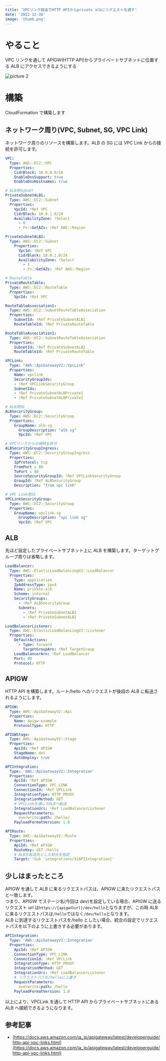 ```yaml
---
title: 'VPCリンク経由でHTTP APIからprivate albにリクエストを通す'
date: '2022-12-30'
image: 'thumb.png'
---
```


# やること

VPC リンクを通して APIGW(HTTP API)からプライベートサブネットに位置する ALB にアクセスできるようにする

![picture 2](20221230-index-vpclink.png)

# 構築

CloudFormation で構築します

## ネットワーク周り(VPC, Subnet, SG, VPC Link)

ネットワーク周りのリソースを構築します。ALB の SG には VPC Link からの接続を許可します。

```yaml
VPC:
  Type: AWS::EC2::VPC
  Properties:
    CidrBlock: 10.0.0.0/16
    EnableDnsSupport: true
    EnableDnsHostnames: true

# ALB用Subnet
PrivateSubnetALB1:
  Type: AWS::EC2::Subnet
  Properties:
    VpcId: !Ref VPC
    CidrBlock: 10.0.1.0/24
    AvailabilityZone: !Select
      - 0
      - Fn::GetAZs: !Ref AWS::Region

PrivateSubnetALB2:
  Type: AWS::EC2::Subnet
    Properties:
      VpcId: !Ref VPC
      CidrBlock: 10.0.1.0/24
      AvailabilityZone: !Select
        - 1
        - Fn::GetAZs: !Ref AWS::Region

# RouteTable
PrivateRouteTable:
  Type: AWS::EC2::RouteTable
  Properties:
    VpcId: !Ref VPC

RouteTableAssociation1:
  Type: AWS::EC2::SubnetRouteTableAssociation
  Properties:
    SubnetId: !Ref PrivateSubnetALB1
    RouteTableId: !Ref PrivateRouteTable

RouteTableAssociation1:
  Type: AWS::EC2::SubnetRouteTableAssociation
  Properties:
    SubnetId: !Ref PrivateSubnetALB2
    RouteTableId: !Ref PrivateRouteTable

VPCLink:
  Type: "AWS::ApiGatewayV2::VpcLink"
  Properties:
    Name: vpclink
    SecurityGroupIds:
    - !Ref VPCLinkSecurityGroup
    SubnetIds:
    - !Ref PrivateSubnetALBPrivate1
    - !Ref PrivateSubnetALBPrivate2

# ALB用SG
ALBSecurityGroup:
  Type: AWS::EC2::SecurityGroup
  Properties:
    GroupName: alb-sg
      GroupDescription: "alb sg"
      VpcId: !Ref VPC

# VPCリンクからの接続を許可
ALBSecurityGroupIngress:
  Type: AWS::EC2::SecurityGroupIngress
  Properties:
    IpProtocol: tcp
    FromPort : 80
    ToPort : 80
    SourceSecurityGroupId: !Ref VPCLinkSecurityGroup
    GroupId: !Ref ALBSecurityGroup
    Description: "from vpc link"

# VPC Link用SG
VPCLinkSecurityGroup:
  Type: AWS::EC2::SecurityGroup
  Properties:
    GroupName: vpclink-sg
      GroupDescription: "vpc link sg"
      VpcId: !Ref VPC

```

## ALB

先ほど設定したプライベートサブネット上に ALB を構築します。ターゲットグループ周りは省略します。

```yaml
LoadBalancer:
  Type: AWS::ElasticLoadBalancingV2::LoadBalancer
  Properties:
    Type: application
    IpAddressType: ipv4
    Name: private-alb
    Scheme: internal
    SecurityGroups:
      - !Ref ALBSecurityGroup
      Subnets:
        - !Ref PrivateSubnetALB1
        - !Ref PrivateSubnetALB2

LoadBalancerListener:
  Type: AWS::ElasticLoadBalancingV2::Listener
  Properties:
    DefaultActions:
      - Type: forward
        TargetGroupArn: !Ref TargetGroup
    LoadBalancerArn: !Ref LoadBalancer
    Port: 80
    Protocol: HTTP
```

## APIGW

HTTP API を構築します。ルート/hello へのリクエストが後段の ALB に転送されるようにします。

```yaml
APIGW:
  Type: AWS::ApiGatewayV2::Api
  Properties:
    Name: apigw-example
    ProtocolType: HTTP

APIGWStage:
  Type: AWS::ApiGatewayV2::Stage
  Properties:
    ApiId: !Ref APIGW
    StageName: dev
    AutoDeploy: true

APIIntegration:
  Type: 'AWS::ApiGatewayV2::Integration'
  Properties:
    ApiId: !Ref APIGW
    ConnectionType: VPC_LINK
    ConnectionId: !Ref VPCLink
    IntegrationType: HTTP_PROXY
    IntegrationMethod: GET
    # VPCLinkを通してALBへ転送
    IntegrationUri: !Ref LoadBalancerListener
    RequestParameters:
      overwrite:path: /hello/
    PayloadFormatVersion: 1.0

APIRoute:
  Type: AWS::ApiGatewayV2::Route
  Properties:
    ApiId: !Ref APIGW
    RouteKey: GET /hello
    # ALBを転送先とした統合を指定
    Target: !Sub 'integrations/${APIIntegration}'
```

## 少しはまったところ

APIGW を通して ALB に来るリクエストパスは、APIGW に来たリクエストパスと一致します。  
つまり、APIGW でステージ名(今回は dev)を設定している場合、APIGW に送るリクエスト url は`https://{apigwのurl}/dev/hello`となりますが、この時 ALB に来るリクエストパスは`/hello`ではなく`/dev/hello`となります。  
ALB に到達するリクエストパスを/hello としたい場合、統合の設定でリクエストパスを以下のように上書きする必要があります。

```yaml
APIIntegration:
  Type: 'AWS::ApiGatewayV2::Integration'
  Properties:
    ApiId: !Ref APIGW
    ConnectionType: VPC_LINK
    ConnectionId: !Ref VPCLink
    IntegrationType: HTTP_PROXY
    IntegrationMethod: GET
    IntegrationUri: !Ref LoadBalancerListener
    # リクエストパスを/helloに上書き
    RequestParameters:
      overwrite:path: /hello
    PayloadFormatVersion: 1.0
```

以上により、VPCLink を通して HTTP API からプライベートサブネットにある ALB へ接続できるようになります。

## 参考記事

- [https://docs.aws.amazon.com/ja_jp/apigateway/latest/developerguide/http-api-vpc-links.html](https://docs.aws.amazon.com/ja_jp/apigateway/latest/developerguide/http-api-vpc-links.html)
